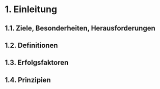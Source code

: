 # 1. Einleitung
## 1.1. Ziele, Besonderheiten, Herausforderungen
## 1.2. Definitionen
## 1.3. Erfolgsfaktoren
## 1.4. Prinzipien
